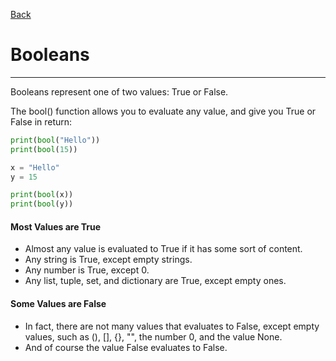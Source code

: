 [Back](/main/basic.md)

# Booleans
---

Booleans represent one of two values: True or False.

The bool() function allows you to evaluate any value, and give you True or False in return:
```python
print(bool("Hello"))
print(bool(15))
```
```python
x = "Hello"
y = 15

print(bool(x))
print(bool(y))
```

#### Most Values are True
- Almost any value is evaluated to True if it has some sort of content.
- Any string is True, except empty strings.
- Any number is True, except 0.
- Any list, tuple, set, and dictionary are True, except empty ones.

#### Some Values are False
- In fact, there are not many values that evaluates to False, except empty values, such as (), [], {}, "", the number 0, and the value None.
- And of course the value False evaluates to False.